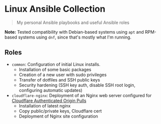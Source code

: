 # Linux Ansible Collection

>My personal Ansible playbooks and useful Ansible roles

**Note:**
Tested compatibility with Debian-based systems using `apt` and RPM-based systems using `dnf`, since that's mostly what I'm running. 

## Roles
- `common`: Configuration of initial Linux installs.
    - Installation of some basic packages
    - Creation of a new user with sudo privileges
    - Transfer of dotfiles and SSH public keys
    - Security hardening (SSH key auth, disable SSH root login, configuring automatic updates)
- `cloudflare-nginx`: Deployment of an Nginx web server configured for [Cloudflare Authenticated Origin Pulls](https://developers.cloudflare.com/ssl/origin-configuration/authenticated-origin-pull/)
    - Installation of latest nginx
    - Copy public/private keys, Cloudflare cert
    - Deployment of Nginx site configuration
